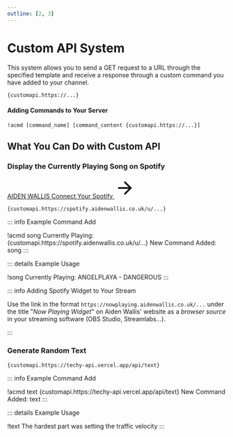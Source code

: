 ```yaml
---
outline: [2, 3]
---
```


# Custom API System <Badge type="warning" text="NEW"/>

This system allows you to send a GET request to a URL through the specified template and receive a response through a custom command you have added to your channel.

```
{customapi.https://...}
```

#### Adding Commands to Your Server

```
!acmd [command_name] [command_content {customapi.https://...}]
```

## What You Can Do with Custom API

### Display the Currently Playing Song on Spotify <Badge type="warning" text="NEW"/>

<!-- AidenWallis - CONTENT REFERANCE LARGE -->
<style src="@theme/style.css" scoped></style>
<div>
    <a class="content-ref" href="https://spotify.aidenwallis.co.uk/" target="blank_">
        <span class="ref-details">
            <span class="content-ref-section-title">AIDEN WALLIS</span>
            <span class="content-ref-page-title">Connect Your Spotify</span>
        </span>
        <svg style="width:48px;height:48px;" viewBox="0 0 24 24" class="content-ref-svg" aria-hidden="true"><path fill="currentColor" d="M4,11V13H16L10.5,18.5L11.92,19.92L19.84,12L11.92,4.08L10.5,5.5L16,11H4Z"></path></svg>
    </a>
</div>

```
{customapi.https://spotify.aidenwallis.co.uk/u/...}
```

::: info Example Command Add
<!-- EXAMPLE - Custom Commands -->
<DiscordMessages>
	<DiscordMessage profile="user">
		!acmd song Currently Playing: {customapi.https://spotify.aidenwallis.co.uk/u/...}
	</DiscordMessage>
	<DiscordMessage profile="bot" role-color="#1fab89" >
		New Command Added: song
	</DiscordMessage>
</DiscordMessages>
:::

::: details Example Usage
<!-- EXAMPLE - Custom Commands -->
<DiscordMessages>
	<DiscordMessage profile="user">
		!song
	</DiscordMessage>
	<DiscordMessage profile="bot" role-color="#1fab89" >
		Currently Playing: ANGELPLAYA - DANGEROUS
	</DiscordMessage>
</DiscordMessages>
:::

::: info Adding Spotify Widget to Your Stream

Use the link in the format `https://nowplaying.aidenwallis.co.uk/...` under the title "_Now Playing Widget_" on Aiden Wallis' website as a _browser source_ in your streaming software (OBS Studio, Streamlabs...).

:::

### Generate Random Text <Badge type="warning" text="NEW"/>

```
{customapi.https://techy-api.vercel.app/api/text}
```
::: info Example Command Add
<!-- EXAMPLE - Custom Commands -->
<DiscordMessages>
	<DiscordMessage profile="user">
		!acmd text {customapi.https://techy-api.vercel.app/api/text}
	</DiscordMessage>
	<DiscordMessage profile="bot" role-color="#1fab89" >
		New Command Added: text
	</DiscordMessage>
</DiscordMessages>
:::

::: details Example Usage
<!-- EXAMPLE - Custom Commands -->
<DiscordMessages>
	<DiscordMessage profile="user">
		!text
	</DiscordMessage>
	<DiscordMessage profile="bot" role-color="#1fab89" >
		The hardest part was setting the traffic velocity
	</DiscordMessage>
</DiscordMessages>
:::
